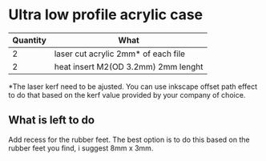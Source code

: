 # Ultra low profile acrylic case

| Quantity | What                                 |
| -------- | ------------------------------------ |
| 2        | laser cut acrylic 2mm\* of each file |
| 2        | heat insert M2(OD 3.2mm) 2mm lenght  |

\*The laser kerf need to be ajusted. You can use inkscape offset path effect to do that based on the kerf value provided by your company of choice.

## What is left to do

Add recess for the rubber feet. The best option is to do this based on the rubber feet you find, i suggest 8mm x 3mm.
